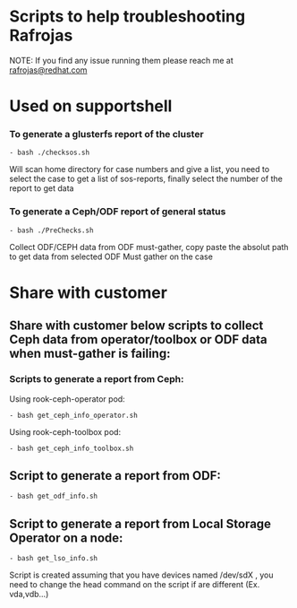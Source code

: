 # Scripts to help troubleshooting Rafrojas

NOTE: If you find any issue running them please reach me at rafrojas@redhat.com

# Used on supportshell

### To generate a glusterfs report of the cluster

    - bash ./checksos.sh

Will scan home directory for case numbers and give a list, you need to select the case to get a list of sos-reports, finally select the number of the report to get data

### To generate a Ceph/ODF report of general status 

    - bash ./PreChecks.sh

Collect ODF/CEPH data from ODF must-gather, copy paste the absolut path to get data from selected ODF Must gather on the case

# Share with customer 

## Share with customer below scripts to collect Ceph data from operator/toolbox or ODF data when must-gather is failing:

### Scripts to generate a report from Ceph:

  Using rook-ceph-operator pod:

    - bash get_ceph_info_operator.sh

  Using rook-ceph-toolbox pod:

    - bash get_ceph_info_toolbox.sh



## Script to generate a report from ODF:

    - bash get_odf_info.sh

## Script to generate a report from Local Storage Operator on a node:

    - bash get_lso_info.sh

Script is created assuming that you have devices named /dev/sdX , you need to change the head command on the script if are different (Ex. vda,vdb...)
